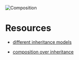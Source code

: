 
![Composition](https://www.lucidchart.com/publicSegments/view/52d96002-5b74-4726-a27e-05ba0a0092cf/image.png)

Resources
===

* [different inheritance models](http://stackoverflow.com/questions/860339/difference-between-private-public-and-protected-inheritance)

* [composition over inheritance](http://en.wikipedia.org/wiki/Composition_over_inheritance)

